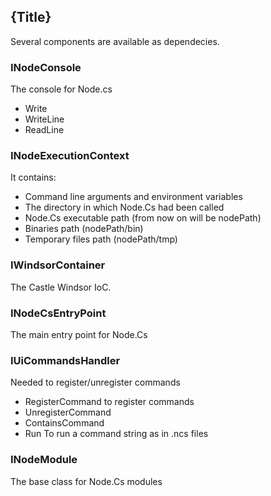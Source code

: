 <!--settings(
title=Components
description=Components
)-->

<!--include(shared/breadcrumb.php)-->

## {Title}

Several components are available as dependecies.

### INodeConsole

The console for Node.cs

* Write
* WriteLine
* ReadLine

### INodeExecutionContext

It contains:

* Command line arguments and environment variables
* The directory in which Node.Cs had been called
* Node.Cs executable path (from now on will be nodePath)
* Binaries path (nodePath/bin)
* Temporary files path (nodePath/tmp)

### IWindsorContainer

The Castle Windsor IoC.

### INodeCsEntryPoint

The main entry point for Node.Cs

### IUiCommandsHandler

Needed to register/unregister commands

* RegisterCommand to register commands
* UnregisterCommand
* ContainsCommand
* Run To run a command string as in .ncs files

### INodeModule

The base class for Node.Cs modules